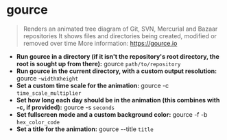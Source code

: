 # gource
> Renders an animated tree diagram of Git, SVN, Mercurial and Bazaar repositories
> It shows files and directories being created, modified or removed over time
> More information: <https://gource.io>
- **Run gource in a directory (if it isn't the repository's root directory, the root is sought up from there):**
gource `path/to/repository`
- **Run gource in the current directory, with a custom output resolution:**
gource -`width`x`height`
- **Set a custom time scale for the animation:**
gource -c `time_scale_multiplier`
- **Set how long each day should be in the animation (this combines with -c, if provided):**
gource -s `seconds`
- **Set fullscreen mode and a custom background color:**
gource -f -b `hex_color_code`
- **Set a title for the animation:**
gource --title `title`
